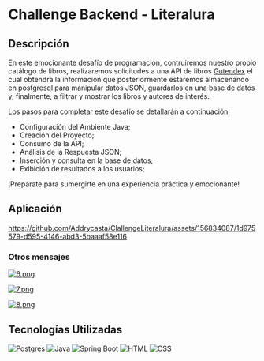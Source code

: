 # Challenge Backend - Literalura

## Descripción

En este emocionante desafío de programación, contruiremos nuestro propio catálogo de libros, realizaremos solicitudes a una API de libros  [Gutendex](https://gutendex.com/) el cual obtendra la informacion
que posteriormente estaremos almacenando en postgresql para manipular datos JSON, guardarlos en una base de datos y, finalmente, a filtrar y mostrar los libros y autores de interés.

Los pasos para completar este desafío se detallarán a continuación:

- Configuración del Ambiente Java;
- Creación del Proyecto;
- Consumo de la API;
- Análisis de la Respuesta JSON;
- Inserción y consulta en la base de datos;
- Exibición de resultados a los usuarios;

¡Prepárate para sumergirte en una experiencia práctica y emocionante!

## Aplicación

https://github.com/Addrycasta/ClallengeLiteralura/assets/156834087/1d975579-d595-4146-abd3-5baaaf58e116

### Otros mensajes 

[![6.png](https://i.postimg.cc/ZnmKQYPV/6.png)](https://postimg.cc/7GBkGkW2) 

[![7.png](https://i.postimg.cc/SRGNb0Dq/7.png)](https://postimg.cc/9wrjyn6N)

[![8.png](https://i.postimg.cc/05GNwmx3/8.png)](https://postimg.cc/ThwG8KKq)

## Tecnologías Utilizadas

 ![Postgres](https://img.shields.io/badge/Postgres-316192?style=flat&logo=postgresql&logoColor=white)
 ![Java](https://img.shields.io/badge/Java-ED8B00?style=flat&logo=java&logoColor=white)
 ![Spring Boot](https://img.shields.io/badge/Spring%20Boot-6DB33F?style=flat&logo=spring-boot&logoColor=white)
 ![HTML](https://img.shields.io/badge/HTML5-E34F26?style=flat&logo=html5&logoColor=white)
 ![CSS](https://img.shields.io/badge/CSS3-1572B6?style=flat&logo=css3&logoColor=white)






